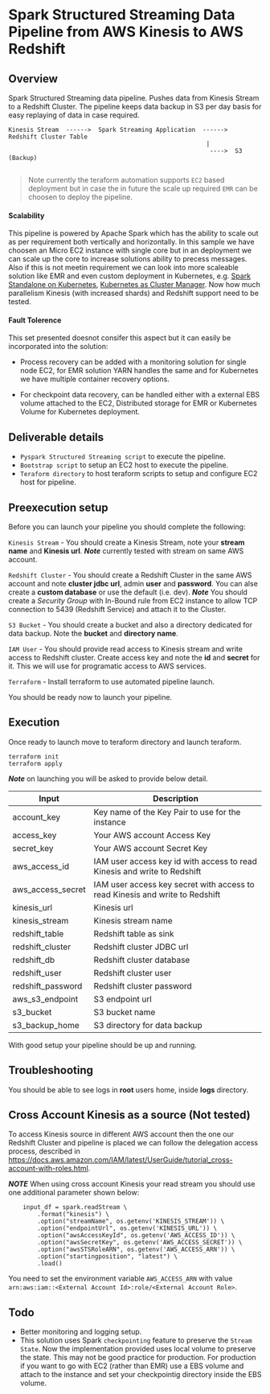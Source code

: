 # Spark Structured Streaming Data Pipeline from AWS Kinesis to AWS Redshift

## Overview

Spark Structured Streaming data pipeline. Pushes data from Kinesis Stream to a Redshift Cluster. The pipeline keeps data backup in S3 per day basis for easy replaying of data in case required.

```
Kinesis Stream  ------>  Spark Streaming Application  ------>  Redshift Cluster Table
                                                       |
                                                        ---->  S3 (Backup)
                                                        
```

> Note currently the teraform automation supports `EC2` based deployment but in case the in future the scale up required `EMR` can be choosen to deploy the pipeline.

#### Scalability

This pipeline is powered by Apache Spark which has the ability to scale out as per requirement both vertically and horizontally. In this sample we have choosen an Micro EC2 instance with single core but in an deployment we can scale up the core to increase solutions ability to precess messages. Also if this is not meetin requirement we can look into more scaleable solution like EMR and even custom deployment in Kubernetes, e.g. [Spark Standalone on Kubernetes](https://github.com/sankamuk/spark-kubernetes), [Kubernetes as Cluster Manager](https://spark.apache.org/docs/latest/running-on-kubernetes.html). Now how much parallelism Kinesis (with increased shards) and Redshift support need to be tested.

#### Fault Tolerence

This set presented doesnot consifer this aspect but it can easily be incorporated into the solution:

- Process recovery can be added with a monitoring solution for single node EC2, for EMR solution YARN handles the same and for Kubernetes we have multiple container recovery options.

- For checkpoint data recovery, can be handled either with a external EBS volume attached to the EC2, Distributed storage for EMR or Kubernetes Volume for Kubernetes deployment.



## Deliverable details

- `Pyspark Structured Streaming script` to execute the pipeline.
- `Bootstrap script` to setup an EC2 host to execute the pipeline.
- `Teraform directory` to host teraform scripts to setup and configure EC2 host for pipeline.

## Preexecution setup

Before you can launch your pipeline you should complete the following:

`Kinesis Stream` - You should create a Kinesis Stream, note your **stream name** and **Kinesis url**. ***Note*** currently tested with stream on same AWS account.

`Redshift Cluster` - You should create a Redshift Cluster in the same AWS account and note **cluster jdbc url**, admin **user** and **password**. You can alse create a **custom database** or use the default (i.e. dev). ***Note*** You should create a *Security Group* with In-Bound rule from EC2 instance to allow TCP connection to 5439 (Redshift Service) and attach it to the Cluster.

`S3 Bucket` - You should create a bucket and also a directory dedicated for data backup. Note the **bucket** and **directory name**.

`IAM User` - You should provide read access to Kinesis stream and write access to Redshift cluster. Create access key and note the **id** and **secret** for it. This we will use for programatic access to AWS services.

`Terraform` - Install terraform to use automated pipeline launch.

You should be ready now to launch your pipeline.

## Execution

Once ready to launch move to teraform directory and launch teraform.

```
terraform init
terraform apply
```

***Note*** on launching you will be asked to provide below detail.

|Input |Description|
|------|-----------|
|account_key|Key name of the Key Pair to use for the instance|
|access_key|Your AWS account Access Key|
|secret_key|Your AWS account Secret Key|
|aws_access_id|IAM user access key id with access to read Kinesis and write to Redshift|
|aws_access_secret|IAM user access key secret with access to read Kinesis and write to Redshift|
|kinesis_url|Kinesis url|
|kinesis_stream|Kinesis stream name|
|redshift_table|Redshift table as sink|
|redshift_cluster|Redshift cluster JDBC url|
|redshift_db|Redshift cluster database|
|redshift_user|Redshift cluster user|
|redshift_password|Redshift cluster password|
|aws_s3_endpoint|S3 endpoint url|
|s3_bucket|S3 bucket name|
|s3_backup_home|S3 directory for data backup|

With good setup your pipeline should be up and running.

## Troubleshooting

You should be able to see logs in **root** users home, inside **logs** directory.

## Cross Account Kinesis as a source (Not tested)

To access Kinesis source in different AWS account then the one our Redshift Cluster and pipeline is placed we can follow the delegation access process, described in https://docs.aws.amazon.com/IAM/latest/UserGuide/tutorial_cross-account-with-roles.html.

***NOTE***
When using cross account Kinesis your read stream you should use one additional parameter shown below:

```
    input_df = spark.readStream \
        .format("kinesis") \
        .option("streamName", os.getenv('KINESIS_STREAM')) \
        .option("endpointUrl", os.getenv('KINESIS_URL')) \
        .option("awsAccessKeyId", os.getenv('AWS_ACCESS_ID')) \
        .option("awsSecretKey", os.getenv('AWS_ACCESS_SECRET')) \
        .option("awsSTSRoleARN", os.getenv('AWS_ACCESS_ARN')) \
        .option("startingposition", "latest") \
        .load()
```

You need to set the environment variable `AWS_ACCESS_ARN` with value `arn:aws:iam::<External Account Id>:role/<External Account Role>`.

## Todo

- Better monitoring and logging setup.
- This solution uses Spark `checkpointing` feature to preserve the `Stream State`. Now the implementation provided uses local volume to preserve the state. This may not be good practice for production. For production if you want to go with EC2 (rather than EMR) use a EBS volume and attach to the instance and set your checkpointig directory inside the EBS volume. 
